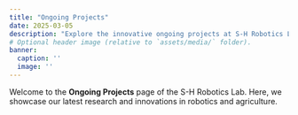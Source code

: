```yaml
---
title: "Ongoing Projects"
date: 2025-03-05
description: "Explore the innovative ongoing projects at S-H Robotics Lab."
# Optional header image (relative to `assets/media/` folder).
banner:
  caption: ''
  image: ''
---
```


Welcome to the **Ongoing Projects** page of the S-H Robotics Lab. Here, we showcase our latest research and innovations in robotics and agriculture.

<!--more-->